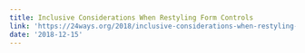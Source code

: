 ```yaml
---
title: Inclusive Considerations When Restyling Form Controls
link: 'https://24ways.org/2018/inclusive-considerations-when-restyling-form-controls/'
date: '2018-12-15'
---
```


